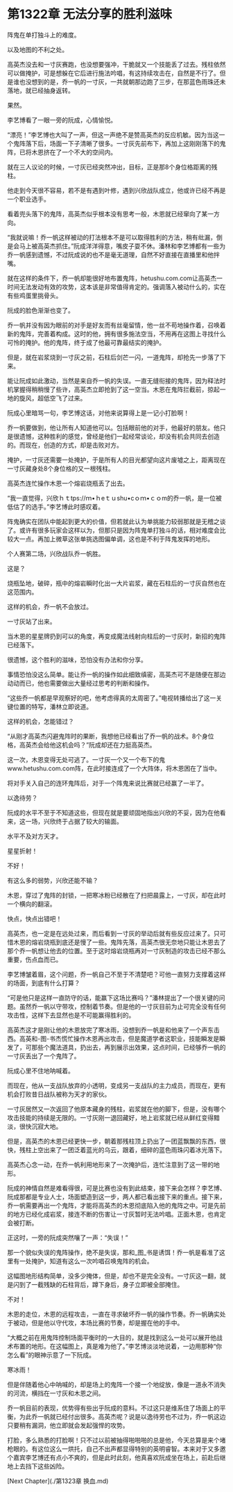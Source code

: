 # 第1322章 无法分享的胜利滋味

阵鬼在单打独斗上的难度。

以及地图的不利之处。

高英杰没去和一寸灰赛跑，也没想要强冲，干脆就又一个技能丢了过去。残柱依然可以做掩护，可是想躲在它后进行施法吟唱，有这持续攻击在，自然是不行了。但是谁也没想到的是，乔一帆的一寸灰，一共就朝那边跑了三步，在那蓝色雨珠还未落地，就已经抽身返转。

果然。

李艺博看了一眼一旁的阮成，心情愉悦。

“漂亮！”李艺博也大叫了一声，但这一声绝不是赞高英杰的反应机敏。因为当这一个鬼阵落下后，场面一下子清晰了很多。一寸灰先前布下，再加上这刚刚落下的鬼阵，已将木恩挤在了一个不大的空间内。

就在三人议论的时候，一寸灰已经突然冲出，目标，正是那8个身位格距离的残柱。

他走到今天很不容易，若不是有遇到叶修，遇到兴欣战队成立，他或许已经不再是一个职业选手。

看着兜头落下的鬼阵，高英杰似乎根本没有思考一般，木恩就已经窜向了某一方向。

“我就说嘛！乔一帆这样被动的打法根本不是可以取得胜利的方法，稍有纰漏，倒是会马上被高英杰抓住。”阮成洋洋得意，嘴皮子耍不休。潘林和李艺博都有一些为乔一帆感到遗憾，不过阮成说的也不是毫无道理，自然不好直接在直播里和他拌嘴。

就在这样的条件下，乔一帆却能很好地布置鬼阵，hetushu.com.com让高英杰一时间无法发动有效的攻势，这本该是非常值得肯定的。强调落入被动什么的，实在有些鸡蛋里挑骨头。

阮成的脸色渐渐也变了。

乔一帆并没有因为眼前的对手是好友而有丝毫留情，他一丝不苟地操作着，召唤着新的鬼阵，完善着构成。这时的他，拥有很多施法空当，不用再在这图上寻找什么可怜的掩护。他的鬼阵，终于成了他最可靠最结实的掩护。

但是，就在岩浆烧到一寸灰之前，石柱后剑芒一闪，一道鬼阵，却抢先一步落了下来。

能让阮成如此激动，当然是来自乔一帆的失误。一直无缝衔接的鬼阵，因为释法时机掌握得稍稍慢了些许，高英杰立即抢到了这一空当。木恩在鬼阵拦截前，掠起一地的旋风，超低空飞了过来。

阮成心里暗骂一句，李艺博这话，对他来说算得上是一记小打脸啊！

乔一帆要做到，他让所有人知道他可以。包括眼前他的对手，他最好的朋友。他只是很遗憾，这种胜利的感觉，曾经是他们一起经常谈论，却没有机会共同去创造的。而现在，创造的方式，却是击败对方。

掩护，一寸灰还需要一处掩护，于是所有人的目光都望向这片废墟之上，距离现在一寸灰藏身处8个身位格的又一根残柱。

高英杰连忙操作木恩一个熔岩烧瓶丢了出去。

“我一直觉得，兴欣ｈｔtps://ｍ•ｈeｔｕshu•cｏｍ•ｃｏm的乔一帆，是一位被低估了的选手。”李艺博此时感叹着。

阵鬼确实在团队中能起到更大的价值，但若就此认为单挑能力较弱那就是无稽之谈了。或许有很多玩家会这样以为，但那只是因为阵鬼单打独斗的话，相对难度会比较大一点。再加上微草这张单挑选图偏单调，这也是不利于阵鬼发挥的地形。

个人赛第二场，兴欣战队乔一帆胜。

这是？

烧瓶坠地，破碎，瓶中的熔岩瞬时化出一大片岩浆，藏在石柱后的一寸灰自然也在这范围内。

这样的机会，乔一帆不会放过。

一寸灰站了出来。

当木恩的星星牌扔到可以的角度，再变成魔法线射向柱后的一寸灰时，新招的鬼阵已经落下。

很遗憾，这个胜利的滋味，恐怕没有办法和你分享。

事情恐怕没这么简单。能让乔一帆的操作如此细致缜密，高英杰可不是随便在那边动动而已，他也需要做出大量经过思考的判断和操作。

“这些乔一帆都是早观察好的吧，他考虑得真的太周密了。”电视转播给出了这一关键位置的特写，潘林立即说道。

这样的机会，怎能错过？

“从刚才高英杰闪避鬼阵时的果断，我想他已经看出了乔一帆的战术。8个身位格，高英杰会给他这机会吗？”阮成却还在力挺高英杰。

这一次，木恩变得无处可逃了。一寸灰一个又一个布下的鬼www.hetushu.com.com阵，在此时接连成了一个大阵体，将木恩困在了当中。

将对手关入自己的连环鬼阵后，对于一个阵鬼来说比赛就已经赢了一半了。

以逸待劳？

阮成的水平不至于不知道这些，但现在就是要顽固地指出兴欣的不妥，因为在他看来，这一场，兴欣终于占据了较大的输面。

水平不及对方天才。

星星折射！

不好！

有这么多的弱势，兴欣还能不输？

木恩，穿过了鬼阵的封锁，一把寒冰粉已经散在了扫把晨露上，一寸灰，却在此时一个横向的翻滚。

快点，快点出错吧！

高英杰，也一定是在远处过来，而后看到一寸灰的举动后就有些反应过来了。只可惜木恩的熔岩烧瓶到底还是慢了一些。鬼阵先落，高英杰很无奈地只能让木恩去了那个乔一帆想让他去的位置。至于这时熔岩烧瓶再对一寸灰制造的攻击已经不那么重要，伤点血而已。

李艺博皱着眉，这个问题，乔一帆自己不至于不清楚吧？可他一直努力支撑着这样的场面，到底有什么打算？

“可是他只是这样一直防守的话，能赢下这场比赛吗？”潘林提出了一个很关键的问题。虽然乔一帆以守带攻，控制着节奏。但是他的一寸灰目前为止可完全没有任何攻击性，这样下去显然也是不可能赢得胜利的。

高英杰这才是刚让他的木恩放完了寒冰雨，没想到乔一帆是和他来了一个声东击西。高英和-图-书杰慌忙操作木恩再出攻击，但是魔道学者这职业，技能瞬发是瞬发了，可那些个魔法道具，扔出去，再到展示出效果，这点时间，已经够乔一帆的一寸灰丢出了一个鬼阵了。

阮成心里不住地呐喊着。

而现在，他从一支战队放弃的小透明，变成另一支战队的主力成员，而现在，更有机会打败昔日战队被称为天才的家伙。

一寸灰居然又一次返回了他原本藏身的残柱，岩浆就在他的脚下，但是，没有哪个攻击技能的持续是无限的。一寸灰刚一退回藏好，地上岩浆就已经从鲜红变得黯淡，很快沉寂大地。

但是，高英杰的木恩已经更快一步，朝着那残柱顶上扔出了一团蓝飘飘的东西，很快，残柱上空出来了一团泛着蓝光的乌云，跟着，细碎的蓝色雨珠闪着冰光落下。

高英杰心念一动，在乔一帆利用地形来了一次掩护后，连忙注意到了这一带的地形。

阮成的神情自然是难看得很，可是比赛也没有到此结束，接下来会怎样？李艺博、阮成那都是专业人士，场面塑造到这一步，两人都已看出接下来的重点。接下来，乔一帆需要再出一个鬼阵，才能将高英杰的木恩彻底陷入他的鬼阵之中。可是先前的地方已经化成岩浆，接连不断的伤害让一寸灰暂时无法吟唱。正面木恩，也肯定会被打断。

正这时，一旁的阮成突然嚷了一声：“失误！”

那一个貌似失误的鬼阵操作，绝不是失误，那和_图_书是诱饵！乔一帆是看准了这里有一处掩护，知道有这么一次吟唱召唤鬼阵的机会。

这幅图地形结构简单，没多少掩体，但是，却也不是完全没有。一寸灰这一翻，就是闪到了一截残缺的石柱背后，蹲下身后，身子立即被全部掩住。

不对！

木恩的走位，木恩的远程攻击，一直在寻求破坏乔一帆的操作节奏。乔一帆确实处于被动，但是他以守代攻，本场比赛的节奏，却是握在他的手中。

“大概之前在用鬼阵控制场面平衡时的一大目的，就是找到这么一处可以展开他战术布置的地形。在这幅图上，真是难为他了。”李艺博淡淡地说着，一边用那种“你怎么看”的眼神示意了一下阮成。

寒冰雨！

但是伴随着他心中呐喊的，却是场上的鬼阵一个接一个地绽放，像是一道永不消失的河流，横挡在一寸灰和木恩之间。

乔一帆目前的表现，优势得有些出乎阮成的意料。不过这只是维系住了场面上的平衡，为此乔一帆就已经付出很多。高英杰呢？说是以逸待劳也不过为，乔一帆这边只要稍有漏洞，他立即就会发起强悍的攻势。

打脸，多么熟悉的打脸啊！只不过以前被抽得啪啪啪的总是他，今天总算是来个堵枪眼的。有这位这么一烘托，自己不出声都显得特别的英明睿智。本来对于又多邀个嘉宾李艺博还有点小不爽的，但是此时此刻，他真喜欢阮成坐在场上，前赴后继地上去挡下这些凶险。



[Next Chapter](./第1323章 换血.md)